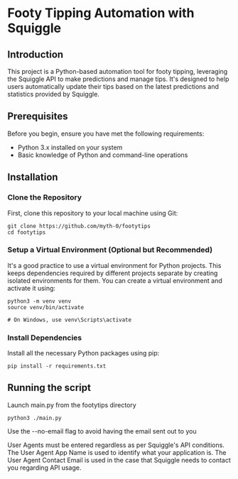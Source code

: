 # Footy Tipping Automation with Squiggle

## Introduction
This project is a Python-based automation tool for footy tipping, leveraging the Squiggle API to make predictions and manage tips. It's designed to help users automatically update their tips based on the latest predictions and statistics provided by Squiggle.

## Prerequisites
Before you begin, ensure you have met the following requirements:
- Python 3.x installed on your system
- Basic knowledge of Python and command-line operations

## Installation

### Clone the Repository
First, clone this repository to your local machine using Git:

```
git clone https://github.com/myth-0/footytips
cd footytips
```

### Setup a Virtual Environment (Optional but Recommended)
It's a good practice to use a virtual environment for Python projects. 
This keeps dependencies required by different projects separate by creating isolated environments for them. You can create a virtual environment and activate it using:

```
python3 -m venv venv
source venv/bin/activate

# On Windows, use venv\Scripts\activate
```
### Install Dependencies
Install all the necessary Python packages using pip:

```
pip install -r requirements.txt

```
## Running the script
Launch main.py from the footytips directory
```
python3 ./main.py
```
Use the --no-email flag to avoid having the email sent out to you

User Agents must be entered regardless as per Squiggle's API conditions. 
The User Agent App Name is used to identify what your application is.
The User Agent Contact Email is used in the case that Squiggle needs to contact you regarding API usage.


